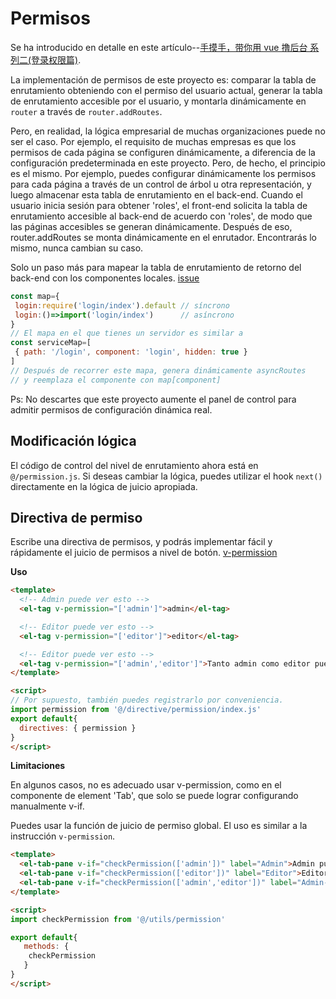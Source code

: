 # Permisos

Se ha introducido en detalle en este artículo--[手摸手，带你用 vue 撸后台 系列二(登录权限篇)](https://juejin.im/post/591aa14f570c35006961acac).

La implementación de permisos de este proyecto es: comparar la tabla de enrutamiento obteniendo con el permiso del usuario actual, generar la tabla de enrutamiento accesible por el usuario, y montarla dinámicamente en `router` a través de `router.addRoutes`.

Pero, en realidad, la lógica empresarial de muchas organizaciones puede no ser el caso. Por ejemplo, el requisito de muchas empresas es que los permisos de cada página se configuren dinámicamente, a diferencia de la configuración predeterminada en este proyecto. Pero, de hecho, el principio es el mismo. Por ejemplo, puedes configurar dinámicamente los permisos para cada página a través de un control de árbol u otra representación, y luego almacenar esta tabla de enrutamiento en el back-end. Cuando el usuario inicia sesión para obtener 'roles', el front-end solicita la tabla de enrutamiento accesible al back-end de acuerdo con 'roles', de modo que las páginas accesibles se generan dinámicamente. Después de eso, router.addRoutes se monta dinámicamente en el enrutador. Encontrarás lo mismo, nunca cambian su caso.

Solo un paso más para mapear la tabla de enrutamiento de retorno del back-end con los componentes locales. [issue](https://github.com/PanJiaChen/vue-element-admin/issues/293)

```js
const map={
 login:require('login/index').default // síncrono
 login:()=>import('login/index')      // asíncrono
}
// El mapa en el que tienes un servidor es similar a
const serviceMap=[
 { path: '/login', component: 'login', hidden: true }
]
// Después de recorrer este mapa, genera dinámicamente asyncRoutes
// y reemplaza el componente con map[component]
```

Ps: No descartes que este proyecto aumente el panel de control para admitir permisos de configuración dinámica real.

## Modificación lógica

El código de control del nivel de enrutamiento ahora está en `@/permission.js`. Si deseas cambiar la lógica, puedes utilizar el hook `next()` directamente en la lógica de juicio apropiada.

## Directiva de permiso

Escribe una directiva de permisos, y podrás implementar fácil y rápidamente el juicio de permisos a nivel de botón. [v-permission](https://github.com/PanJiaChen/vue-element-admin/tree/master/src/directive/permission)

**Uso**

```html
<template>
  <!-- Admin puede ver esto -->
  <el-tag v-permission="['admin']">admin</el-tag>

  <!-- Editor puede ver esto -->
  <el-tag v-permission="['editor']">editor</el-tag>

  <!-- Editor puede ver esto -->
  <el-tag v-permission="['admin','editor']">Tanto admin como editor pueden ver esto</el-tag>
</template>

<script>
// Por supuesto, también puedes registrarlo por conveniencia.
import permission from '@/directive/permission/index.js'
export default{
  directives: { permission }
}
</script>
```

**Limitaciones**

En algunos casos, no es adecuado usar v-permission, como en el componente de element 'Tab', que solo se puede lograr configurando manualmente v-if.

Puedes usar la función de juicio de permiso global. El uso es similar a la instrucción `v-permission`.

```html
<template>
  <el-tab-pane v-if="checkPermission(['admin'])" label="Admin">Admin puede ver esto</el-tab-pane>
  <el-tab-pane v-if="checkPermission(['editor'])" label="Editor">Editor puede ver esto</el-tab-pane>
  <el-tab-pane v-if="checkPermission(['admin','editor'])" label="Admin-OR-Editor">Tanto admin como editor pueden ver esto</el-tab-pane>
</template>

<script>
import checkPermission from '@/utils/permission'

export default{
   methods: {
    checkPermission
   }
}
</script>
```
